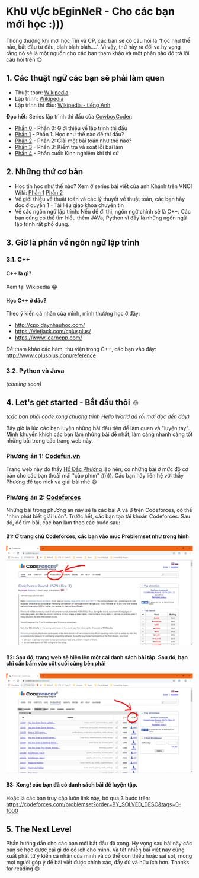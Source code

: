 # KhU vỰc bEginNeR - Cho các bạn mới học :)))
Thông thường khi mới học Tin và CP, các bạn sẽ có câu hỏi là "học như thế nào, bắt đầu từ đâu, blah blah blah....". Vì vậy, thứ này ra đời và hy vọng rằng nó sẽ là một nguồn cho các bạn tham khảo và một phần nào đó trả lời câu hỏi trên :blush:

## 1. Các thuật ngữ các bạn sẽ phải làm quen
 * Thuật toán: [Wikipedia](https://vi.wikipedia.org/wiki/Thu%E1%BA%ADt_to%C3%A1n)
 * Lập trình: [Wikipedia](https://vi.wikipedia.org/wiki/L%E1%BA%ADp_tr%C3%ACnh_m%C3%A1y_t%C3%ADnh)
 * Lập trình thi đấu: [Wikipedia - tiếng Anh](https://en.wikipedia.org/wiki/Competitive_programming)
 
**Đọc hết:** Series lập trình thi đấu của [CowboyCoder](https://cowboycoder.tech):
 * [Phần 0](https://cowboycoder.tech/article/lap-trinh-thi-dau-co-ban-phan-1-gioi-thieu-ve-lap-trinh-thi-dau) - Phần 0: Giới thiệu về lập trình thi đấu
 * [Phần 1](https://cowboycoder.tech/article/lap-trinh-thi-dau-co-ban-phan-1-hoc-nhu-the-nao-de-thi-dau) - Phần 1: Học như thế nào để thi đấu?
 * [Phần 2](https://cowboycoder.tech/article/lap-trinh-thi-dau-co-ban-phan-2-giai-mot-bai-toan-nhu-the-nao) - Phần 2: Giải một bài toán như thế nào?
 * [Phần 3](https://cowboycoder.tech/article/lap-trinh-thi-dau-co-ban-phan-3-kiem-tra-va-soat-loi) - Phần 3: Kiểm tra và soát lỗi bài làm
 * [Phần 4](https://cowboycoder.tech/article/lap-trinh-thi-dau-co-ban-phan-cuoi-kinh-nghiem-khi-thi-cu) - Phần cuối: Kinh nghiệm khi thi cử
 
## 2. Những thứ cơ bản
 * Học tin học như thế nào? Xem ở series bài viết của anh Khánh trên VNOI Wiki: [Phần 1](http://vnoi.info/wiki/algo/basic/hoc-tin-the-nao-1) [Phần 2](http://vnoi.info/wiki/algo/basic/hoc-tin-the-nao-2)
 * Về giới thiệu về thuật toán và các lý thuyết về thuật toán, các bạn hãy đọc ở quyển 1 - Tài liệu giáo khoa chuyên tin
 * Về các ngôn ngữ lập trình: Nếu để đi thi, ngôn ngữ chính sẽ là C++. Các bạn cũng có thể tìm hiểu thêm JAVa, Python vì đây là những ngôn ngữ lập trình rất phổ dụng.
 
## 3. Giờ là phần về ngôn ngữ lập trình

### 3.1. C++

#### C++ là gì?
Xem tại Wikipedia :joy: 

#### Học C++ ở đâu?
Theo ý kiến cá nhân của mình, mình thường học ở đây: 
* http://cpp.daynhauhoc.com/
* https://vietjack.com/cplusplus/
* https://www.learncpp.com/

Để tham khảo các hàm, thư viện trong C++, các bạn vào đây: http://www.cplusplus.com/reference

### 3.2. Python và Java
_(coming soon)_

## 4. Let's get started - Bắt đầu thôi :relaxed:
_(các bạn phải code xong chương trình Hello World đã rồi mới đọc đến đây)_ 

Bây giờ là lúc các bạn luyện những bài đầu tiên để làm quen và "luyện tay". Mình khuyến khích các bạn làm những bài dễ nhất, làm càng nhanh càng tốt những bài trong các trang web này. 

### Phương án 1: [Codefun.vn](https://codefun.vn/)

Trang web này do thầy [Hồ Đắc Phương](https://www.facebook.com/ho.dacphuong) lập nên, có những bài ở mức độ cơ bản cho các bạn thoải mái "cào phím" :))))). Các bạn hãy liên hệ với thầy Phương để tạo nick và giải bài nhé :smile:

### Phương án 2: [Codeforces](http://codeforces.com)

Những bài trong phương án này sẽ là các bài A và B trên Codeforces, có thể "nhìn phát biết giải luôn". Trước hết, các bạn tạo tài khoản Codeforces. Sau đó, để tìm bài, các bạn làm theo các bước sau:

#### B1: Ở trang chủ Codeforces, các bạn vào mục **Problemset** như trong hình
![alt text](tut1.PNG)


#### B2: Sau đó, trang web sẽ hiện lên một cái danh sách bài tập. Sau đó, bạn chỉ cần bấm vào cột cuối cùng bên phải
![alt text](tut2.PNG)

#### B3: Xong! các bạn đã có danh sách bài để luyện tập.

Hoặc là các bạn truy cập luôn link này, bỏ qua 3 bước trên: https://codeforces.com/problemset?order=BY_SOLVED_DESC&tags=0-1000
 
## 5. The Next Level
Phần hướng dẫn cho các bạn mới bắt đầu đã xong. Hy vọng sau bài này các bạn sẽ học được cái gì đó có ích cho mình. Và tất nhiên bài viết này cũng xuất phát từ ý kiến cá nhân của mình và có thể còn thiếu hoặc sai sót, mong mọi người góp ý để bài viết được chính xác, đầy đủ và hữu ích hơn.
Thanks for reading :smile:
